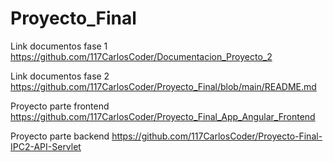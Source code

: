 # Proyecto_Final
Link documentos fase 1
https://github.com/117CarlosCoder/Documentacion_Proyecto_2

Link documentos fase 2 
https://github.com/117CarlosCoder/Proyecto_Final/blob/main/README.md

Proyecto parte frontend
https://github.com/117CarlosCoder/Proyecto_Final_App_Angular_Frontend

Proyecto parte backend
https://github.com/117CarlosCoder/Proyecto-Final-IPC2-API-Servlet
